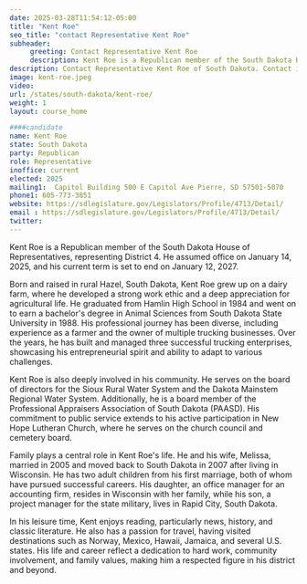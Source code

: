 ```yaml
---
date: 2025-03-28T11:54:12-05:00
title: "Kent Roe"
seo_title: "contact Representative Kent Roe"
subheader:
     greeting: Contact Representative Kent Roe
     description: Kent Roe is a Republican member of the South Dakota House of Representatives, representing District 4. He assumed office on January 14, 2025, and his current term is set to end on January 12, 2027.
description: Contact Representative Kent Roe of South Dakota. Contact information for Kent Roe includes email address, phone number, and mailing address.
image: kent-roe.jpeg
video:
url: /states/south-dakota/kent-roe/
weight: 1
layout: course_home

####candidate
name: Kent Roe
state: South Dakota
party: Republican
role: Representative
inoffice: current
elected: 2025
mailing1:  Capitol Building 500 E Capitol Ave Pierre, SD 57501-5070
phone1: 605-773-3851
website: https://sdlegislature.gov/Legislators/Profile/4713/Detail/
email : https://sdlegislature.gov/Legislators/Profile/4713/Detail/
twitter: 
---
```

Kent Roe is a Republican member of the South Dakota House of Representatives, representing District 4. He assumed office on January 14, 2025, and his current term is set to end on January 12, 2027.

Born and raised in rural Hazel, South Dakota, Kent Roe grew up on a dairy farm, where he developed a strong work ethic and a deep appreciation for agricultural life. He graduated from Hamlin High School in 1984 and went on to earn a bachelor's degree in Animal Sciences from South Dakota State University in 1988. His professional journey has been diverse, including experience as a farmer and the owner of multiple trucking businesses. Over the years, he has built and managed three successful trucking enterprises, showcasing his entrepreneurial spirit and ability to adapt to various challenges.

Kent Roe is also deeply involved in his community. He serves on the board of directors for the Sioux Rural Water System and the Dakota Mainstem Regional Water System. Additionally, he is a board member of the Professional Appraisers Association of South Dakota (PAASD). His commitment to public service extends to his active participation in New Hope Lutheran Church, where he serves on the church council and cemetery board.

Family plays a central role in Kent Roe's life. He and his wife, Melissa, married in 2005 and moved back to South Dakota in 2007 after living in Wisconsin. He has two adult children from his first marriage, both of whom have pursued successful careers. His daughter, an office manager for an accounting firm, resides in Wisconsin with her family, while his son, a project manager for the state military, lives in Rapid City, South Dakota.

In his leisure time, Kent enjoys reading, particularly news, history, and classic literature. He also has a passion for travel, having visited destinations such as Norway, Mexico, Hawaii, Jamaica, and several U.S. states. His life and career reflect a dedication to hard work, community involvement, and family values, making him a respected figure in his district and beyond.
